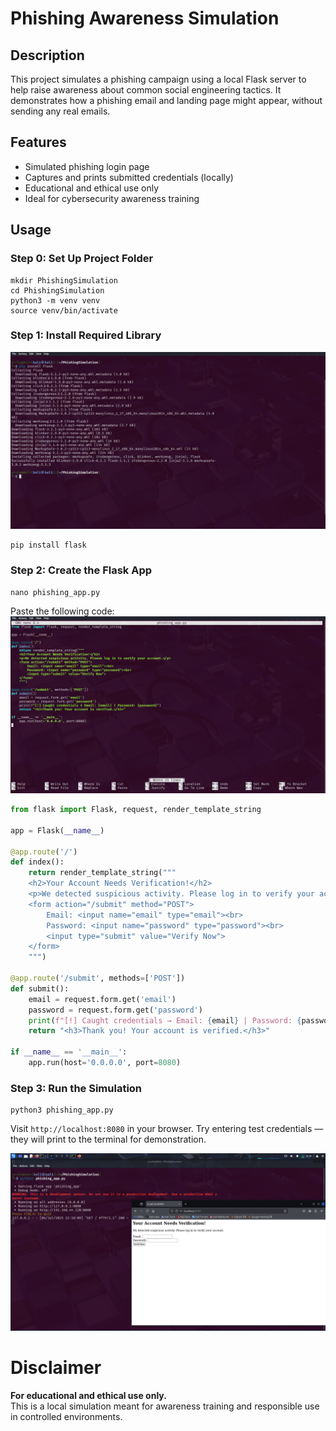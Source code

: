 
# Phishing Awareness Simulation

## Description

This project simulates a phishing campaign using a local Flask server to help raise awareness about common social engineering tactics. It demonstrates how a phishing email and landing page might appear, without sending any real emails.

## Features

- Simulated phishing login page
- Captures and prints submitted credentials (locally)
- Educational and ethical use only
- Ideal for cybersecurity awareness training

## Usage

### Step 0: Set Up Project Folder

```
mkdir PhishingSimulation
cd PhishingSimulation
python3 -m venv venv
source venv/bin/activate
```

### Step 1: Install Required Library
![Phishing Simulation](https://raw.githubusercontent.com/mchyasn/cyber-Projs-beginner-to-advanced/main/PhishingSimulation/screenshots/Screenshot_2025-07-04_22_14_00.png)
```
pip install flask
```

### Step 2: Create the Flask App

```
nano phishing_app.py
```

Paste the following code:
![Phishing Simulation Step](https://raw.githubusercontent.com/mchyasn/cyber-Projs-beginner-to-advanced/main/PhishingSimulation/screenshots/Screenshot_2025-07-04_22_14_43.png)
```python
from flask import Flask, request, render_template_string

app = Flask(__name__)

@app.route('/')
def index():
    return render_template_string("""
    <h2>Your Account Needs Verification!</h2>
    <p>We detected suspicious activity. Please log in to verify your account.</p>
    <form action="/submit" method="POST">
        Email: <input name="email" type="email"><br>
        Password: <input name="password" type="password"><br>
        <input type="submit" value="Verify Now">
    </form>
    """)

@app.route('/submit', methods=['POST'])
def submit():
    email = request.form.get('email')
    password = request.form.get('password')
    print(f"[!] Caught credentials → Email: {email} | Password: {password}")
    return "<h3>Thank you! Your account is verified.</h3>"

if __name__ == '__main__':
    app.run(host='0.0.0.0', port=8080)
```

### Step 3: Run the Simulation

```
python3 phishing_app.py
```

Visit `http://localhost:8080` in your browser. Try entering test credentials — they will print to the terminal for demonstration.

![Phishing Simulation Result](https://raw.githubusercontent.com/mchyasn/cyber-Projs-beginner-to-advanced/main/PhishingSimulation/screenshots/Screenshot_2025-07-04_22_18_41.png)

# Disclaimer

**For educational and ethical use only.**  
This is a local simulation meant for awareness training and responsible use in controlled environments.


